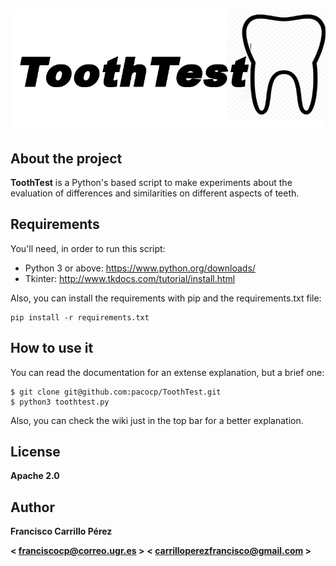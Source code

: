 ![Logo](https://github.com/pacocp/ToothTest/blob/master/Logo/logo.png)
============================

## About the project

**ToothTest** is a Python's based script to make experiments about the evaluation of differences and similarities on different aspects
of teeth.

## Requirements

You'll need, in order to run this script:

- Python 3 or above: https://www.python.org/downloads/
- Tkinter: http://www.tkdocs.com/tutorial/install.html

Also, you can install the requirements with pip and the requirements.txt file:

```
pip install -r requirements.txt
```
## How to use it

You can read the documentation for an extense explanation, but a brief one:

```
$ git clone git@github.com:pacocp/ToothTest.git
$ python3 toothtest.py

```

Also, you can check the wiki just in the top bar for a better explanation.

## License

**Apache 2.0**

## Author

**Francisco Carrillo Pérez**

**< franciscocp@correo.ugr.es >** **< carrilloperezfrancisco@gmail.com >**
